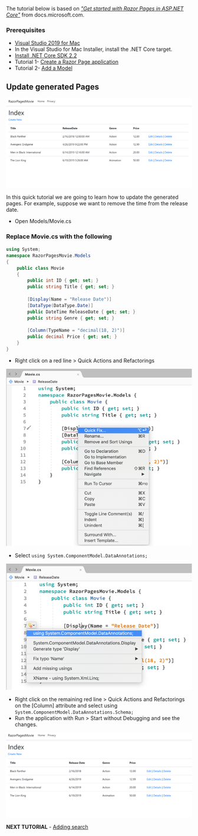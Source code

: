 The tutorial below is based on [*"Get started with Razor Pages in ASP.NET Core"*](https://docs.microsoft.com/en-us/aspnet/core/tutorials/razor-pages/razor-pages-start) from docs.microsoft.com.

### Prerequisites
*  [Visual Studio 2019 for Mac](https://visualstudio.microsoft.com/downloads/?wt.mc_id=adw-brand&gclid=Cj0KCQjwqYfWBRDPARIsABjQRYwLe3b9dJMixA98s8nS8QfuNBKGsiRVRXzB93fe4E27LGK5KLrGcnYaAgdREALw_wcB)
* In the Visual Studio for Mac Installer, install the .NET Core target.
* [Install .NET Core SDK 2.2](https://dotnet.microsoft.com/download/dotnet-core/2.2)
* Tutorial 1- [Create a Razor Page application](../1-Create%20a%20Razor%20Page/Create-a-Razorpage-VSMac.md)
* Tutorial 2- [Add a Model](../2-Add%20a%20model/Addamodel-VSMac.md)

## Update generated Pages

![](images/CurrentPage.PNG)

In this quick tutorial we are going to learn how to update the generated pages. For example, suppose we want to remove the time from the release date.

* Open Models/Movie.cs

### Replace Movie.cs with the following

```csharp
using System;
namespace RazorPagesMovie.Models
{
    public class Movie
    {
        public int ID { get; set; }
        public string Title { get; set; }

        [Display(Name = "Release Date")]
        [DataType(DataType.Date)]
        public DateTime ReleaseDate { get; set; }
        public string Genre { get; set; }

        [Column(TypeName = "decimal(18, 2)")]
        public decimal Price { get; set; }
    }
}
```

* Right click on a red line > Quick Actions and Refactorings

![](images/refactor_VSMac.png)

* Select `using System.ComponentModel.DataAnnotations;`

![](images/using_annotations_VSMac.png)

* Right click on the remaining red line > Quick Actions and Refactorings on the [Column] attribute and select using `System.ComponentModel.DataAnnotations.Schema;`
* Run the application with Run > Start without Debugging and see the changes.

![](images/NewPage.PNG)

**NEXT TUTORIAL** - [Adding search](../4-Add%20Search/SearchPage-VSMac.md)
